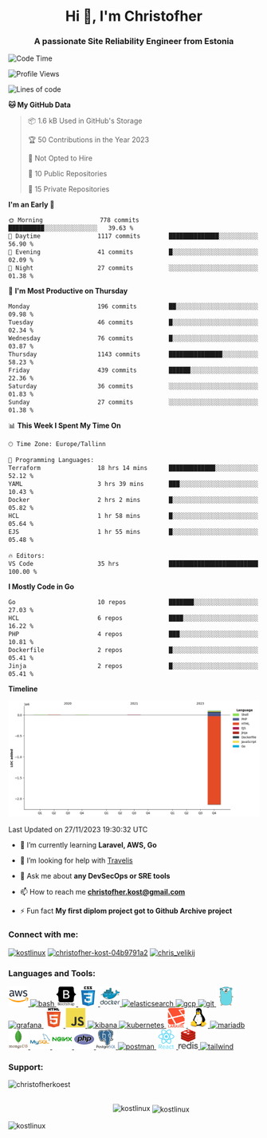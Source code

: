 <h1 align="center">Hi 👋, I'm Christofher</h1>
<h3 align="center">A passionate Site Reliability Engineer from Estonia</h3>

<!--START_SECTION:waka-->
![Code Time](http://img.shields.io/badge/Code%20Time-46%20hrs%2034%20mins-blue)

![Profile Views](http://img.shields.io/badge/Profile%20Views-41-blue)

![Lines of code](https://img.shields.io/badge/From%20Hello%20World%20I%27ve%20Written-136.7%20thousand%20lines%20of%20code-blue)

**🐱 My GitHub Data** 

> 📦 1.6 kB Used in GitHub's Storage 
 > 
> 🏆 50 Contributions in the Year 2023
 > 
> 🚫 Not Opted to Hire
 > 
> 📜 10 Public Repositories 
 > 
> 🔑 15 Private Repositories 
 > 
**I'm an Early 🐤** 

```text
🌞 Morning                778 commits         ██████████░░░░░░░░░░░░░░░   39.63 % 
🌆 Daytime                1117 commits        ██████████████░░░░░░░░░░░   56.90 % 
🌃 Evening                41 commits          █░░░░░░░░░░░░░░░░░░░░░░░░   02.09 % 
🌙 Night                  27 commits          ░░░░░░░░░░░░░░░░░░░░░░░░░   01.38 % 
```
📅 **I'm Most Productive on Thursday** 

```text
Monday                   196 commits         ██░░░░░░░░░░░░░░░░░░░░░░░   09.98 % 
Tuesday                  46 commits          █░░░░░░░░░░░░░░░░░░░░░░░░   02.34 % 
Wednesday                76 commits          █░░░░░░░░░░░░░░░░░░░░░░░░   03.87 % 
Thursday                 1143 commits        ███████████████░░░░░░░░░░   58.23 % 
Friday                   439 commits         ██████░░░░░░░░░░░░░░░░░░░   22.36 % 
Saturday                 36 commits          ░░░░░░░░░░░░░░░░░░░░░░░░░   01.83 % 
Sunday                   27 commits          ░░░░░░░░░░░░░░░░░░░░░░░░░   01.38 % 
```


📊 **This Week I Spent My Time On** 

```text
🕑︎ Time Zone: Europe/Tallinn

💬 Programming Languages: 
Terraform                18 hrs 14 mins      █████████████░░░░░░░░░░░░   52.12 % 
YAML                     3 hrs 39 mins       ███░░░░░░░░░░░░░░░░░░░░░░   10.43 % 
Docker                   2 hrs 2 mins        █░░░░░░░░░░░░░░░░░░░░░░░░   05.82 % 
HCL                      1 hr 58 mins        █░░░░░░░░░░░░░░░░░░░░░░░░   05.64 % 
EJS                      1 hr 55 mins        █░░░░░░░░░░░░░░░░░░░░░░░░   05.48 % 

🔥 Editors: 
VS Code                  35 hrs              █████████████████████████   100.00 % 
```

**I Mostly Code in Go** 

```text
Go                       10 repos            ███████░░░░░░░░░░░░░░░░░░   27.03 % 
HCL                      6 repos             ████░░░░░░░░░░░░░░░░░░░░░   16.22 % 
PHP                      4 repos             ███░░░░░░░░░░░░░░░░░░░░░░   10.81 % 
Dockerfile               2 repos             █░░░░░░░░░░░░░░░░░░░░░░░░   05.41 % 
Jinja                    2 repos             █░░░░░░░░░░░░░░░░░░░░░░░░   05.41 % 
```



**Timeline**

![Lines of Code chart](https://raw.githubusercontent.com/KostLinux/KostLinux/main/assets/bar_graph.png)


 Last Updated on 27/11/2023 19:30:32 UTC
<!--END_SECTION:waka-->

- 🌱 I’m currently learning **Laravel, AWS, Go**

- 🤝 I’m looking for help with [Travelis](https://github.com/KostLinux/Travelis)

- 💬 Ask me about **any DevSecOps or SRE tools**

- 📫 How to reach me **christofher.kost@gmail.com**

- ⚡ Fun fact **My first diplom project got to Github Archive project**

<h3 align="left">Connect with me:</h3>
<p align="left">
<a href="https://codepen.io/kostlinux" target="blank"><img align="center" src="https://raw.githubusercontent.com/rahuldkjain/github-profile-readme-generator/master/src/images/icons/Social/codepen.svg" alt="kostlinux" height="30" width="40" /></a>
<a href="https://linkedin.com/in/christofher-kost-04b9791a2" target="blank"><img align="center" src="https://raw.githubusercontent.com/rahuldkjain/github-profile-readme-generator/master/src/images/icons/Social/linked-in-alt.svg" alt="christofher-kost-04b9791a2" height="30" width="40" /></a>
<a href="https://instagram.com/chris_velikij" target="blank"><img align="center" src="https://raw.githubusercontent.com/rahuldkjain/github-profile-readme-generator/master/src/images/icons/Social/instagram.svg" alt="chris_velikij" height="30" width="40" /></a>
</p>

<h3 align="left">Languages and Tools:</h3>
<p align="left"> <a href="https://aws.amazon.com" target="_blank" rel="noreferrer"> <img src="https://raw.githubusercontent.com/devicons/devicon/master/icons/amazonwebservices/amazonwebservices-original-wordmark.svg" alt="aws" width="40" height="40"/> </a> <a href="https://www.gnu.org/software/bash/" target="_blank" rel="noreferrer"> <img src="https://www.vectorlogo.zone/logos/gnu_bash/gnu_bash-icon.svg" alt="bash" width="40" height="40"/> </a> <a href="https://getbootstrap.com" target="_blank" rel="noreferrer"> <img src="https://raw.githubusercontent.com/devicons/devicon/master/icons/bootstrap/bootstrap-plain-wordmark.svg" alt="bootstrap" width="40" height="40"/> </a> <a href="https://www.w3schools.com/css/" target="_blank" rel="noreferrer"> <img src="https://raw.githubusercontent.com/devicons/devicon/master/icons/css3/css3-original-wordmark.svg" alt="css3" width="40" height="40"/> </a> <a href="https://www.docker.com/" target="_blank" rel="noreferrer"> <img src="https://raw.githubusercontent.com/devicons/devicon/master/icons/docker/docker-original-wordmark.svg" alt="docker" width="40" height="40"/> </a> <a href="https://www.elastic.co" target="_blank" rel="noreferrer"> <img src="https://www.vectorlogo.zone/logos/elastic/elastic-icon.svg" alt="elasticsearch" width="40" height="40"/> </a> <a href="https://cloud.google.com" target="_blank" rel="noreferrer"> <img src="https://www.vectorlogo.zone/logos/google_cloud/google_cloud-icon.svg" alt="gcp" width="40" height="40"/> </a> <a href="https://git-scm.com/" target="_blank" rel="noreferrer"> <img src="https://www.vectorlogo.zone/logos/git-scm/git-scm-icon.svg" alt="git" width="40" height="40"/> </a> <a href="https://golang.org" target="_blank" rel="noreferrer"> <img src="https://raw.githubusercontent.com/devicons/devicon/master/icons/go/go-original.svg" alt="go" width="40" height="40"/> </a> <a href="https://grafana.com" target="_blank" rel="noreferrer"> <img src="https://www.vectorlogo.zone/logos/grafana/grafana-icon.svg" alt="grafana" width="40" height="40"/> </a> <a href="https://www.w3.org/html/" target="_blank" rel="noreferrer"> <img src="https://raw.githubusercontent.com/devicons/devicon/master/icons/html5/html5-original-wordmark.svg" alt="html5" width="40" height="40"/> </a> <a href="https://developer.mozilla.org/en-US/docs/Web/JavaScript" target="_blank" rel="noreferrer"> <img src="https://raw.githubusercontent.com/devicons/devicon/master/icons/javascript/javascript-original.svg" alt="javascript" width="40" height="40"/> </a> <a href="https://www.elastic.co/kibana" target="_blank" rel="noreferrer"> <img src="https://www.vectorlogo.zone/logos/elasticco_kibana/elasticco_kibana-icon.svg" alt="kibana" width="40" height="40"/> </a> <a href="https://kubernetes.io" target="_blank" rel="noreferrer"> <img src="https://www.vectorlogo.zone/logos/kubernetes/kubernetes-icon.svg" alt="kubernetes" width="40" height="40"/> </a> <a href="https://laravel.com/" target="_blank" rel="noreferrer"> <img src="https://raw.githubusercontent.com/devicons/devicon/master/icons/laravel/laravel-plain-wordmark.svg" alt="laravel" width="40" height="40"/> </a> <a href="https://www.linux.org/" target="_blank" rel="noreferrer"> <img src="https://raw.githubusercontent.com/devicons/devicon/master/icons/linux/linux-original.svg" alt="linux" width="40" height="40"/> </a> <a href="https://mariadb.org/" target="_blank" rel="noreferrer"> <img src="https://www.vectorlogo.zone/logos/mariadb/mariadb-icon.svg" alt="mariadb" width="40" height="40"/> </a> <a href="https://www.mongodb.com/" target="_blank" rel="noreferrer"> <img src="https://raw.githubusercontent.com/devicons/devicon/master/icons/mongodb/mongodb-original-wordmark.svg" alt="mongodb" width="40" height="40"/> </a> <a href="https://www.mysql.com/" target="_blank" rel="noreferrer"> <img src="https://raw.githubusercontent.com/devicons/devicon/master/icons/mysql/mysql-original-wordmark.svg" alt="mysql" width="40" height="40"/> </a> <a href="https://www.nginx.com" target="_blank" rel="noreferrer"> <img src="https://raw.githubusercontent.com/devicons/devicon/master/icons/nginx/nginx-original.svg" alt="nginx" width="40" height="40"/> </a> <a href="https://www.php.net" target="_blank" rel="noreferrer"> <img src="https://raw.githubusercontent.com/devicons/devicon/master/icons/php/php-original.svg" alt="php" width="40" height="40"/> </a> <a href="https://www.postgresql.org" target="_blank" rel="noreferrer"> <img src="https://raw.githubusercontent.com/devicons/devicon/master/icons/postgresql/postgresql-original-wordmark.svg" alt="postgresql" width="40" height="40"/> </a> <a href="https://postman.com" target="_blank" rel="noreferrer"> <img src="https://www.vectorlogo.zone/logos/getpostman/getpostman-icon.svg" alt="postman" width="40" height="40"/> </a> <a href="https://reactjs.org/" target="_blank" rel="noreferrer"> <img src="https://raw.githubusercontent.com/devicons/devicon/master/icons/react/react-original-wordmark.svg" alt="react" width="40" height="40"/> </a> <a href="https://redis.io" target="_blank" rel="noreferrer"> <img src="https://raw.githubusercontent.com/devicons/devicon/master/icons/redis/redis-original-wordmark.svg" alt="redis" width="40" height="40"/> </a> <a href="https://tailwindcss.com/" target="_blank" rel="noreferrer"> <img src="https://www.vectorlogo.zone/logos/tailwindcss/tailwindcss-icon.svg" alt="tailwind" width="40" height="40"/> </a> </p>

<h3 align="left">Support:</h3>
<p><a href="https://www.buymeacoffee.com/christofherkoest"> <img align="left" src="https://cdn.buymeacoffee.com/buttons/v2/default-yellow.png" height="50" width="210" alt="christofherkoest" /></a></p>
<br></br>
<p></p>
<!-- Hello world --!>
<p><img align="left" src="https://github-readme-stats.vercel.app/api/top-langs?username=kostlinux&show_icons=true&locale=en&layout=compact" alt="kostlinux" /></p>

<p>&nbsp;<img align="center" src="https://github-readme-stats.vercel.app/api?username=kostlinux&show_icons=true&locale=en" alt="kostlinux" /></p>

<p><img align="center" src="https://github-readme-streak-stats.herokuapp.com/?user=kostlinux&" alt="kostlinux" /></p>
